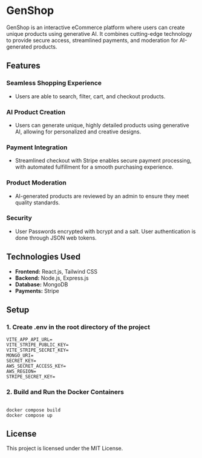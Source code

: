 # GenShop

GenShop is an interactive eCommerce platform where users can create unique products using generative AI. It combines cutting-edge technology to provide secure access, streamlined payments, and moderation for AI-generated products.

## Features

### Seamless Shopping Experience

- Users are able to search, filter, cart, and checkout products.

### AI Product Creation

- Users can generate unique, highly detailed products using generative AI, allowing for personalized and creative designs.

### Payment Integration

- Streamlined checkout with Stripe enables secure payment processing, with automated fulfillment for a smooth purchasing experience.

### Product Moderation

- AI-generated products are reviewed by an admin to ensure they meet quality standards.

### Security

- User Passwords encrypted with bcrypt and a salt. User authentication is done through JSON web tokens.

## Technologies Used

- **Frontend:** React.js, Tailwind CSS
- **Backend:** Node.js, Express.js
- **Database:** MongoDB
- **Payments:** Stripe

## Setup

### 1. Create .env in the root directory of the project

```
VITE_APP_API_URL=
VITE_STRIPE_PUBLIC_KEY=
VITE_STRIPE_SECRET_KEY=
MONGO_URI=
SECRET_KEY=
AWS_SECRET_ACCESS_KEY=
AWS_REGION=
STRIPE_SECRET_KEY=
```

### 2. Build and Run the Docker Containers

```

docker compose build
docker compose up
```

## License

This project is licensed under the MIT License.
